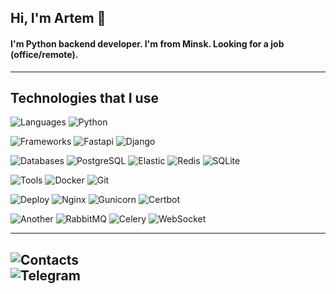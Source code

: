 ## Hi, I'm Artem 👋
#### I'm Python backend developer. I'm from Minsk. Looking for a job (office/remote).

---

## Technologies that I use
![Languages]
![Python]

![Frameworks]
![Fastapi]
![Django]

![Databases]
![PostgreSQL]
![Elastic]
![Redis]
![SQLite]

![Tools]
![Docker]
![Git]

![Deploy]
![Nginx]
![Gunicorn]
![Certbot]

![Another]
![RabbitMQ]
![Celery]
![WebSocket]

---

![Contacts] <br/>
<a href="https://t.me/artemvol1998">
  <img align="left" alt="Telegram" src="https://img.shields.io/badge/telegram-000000?style=for-the-badge&logo=telegram&logoColor=blue" />
</a> <br/>
---



[Languages]: https://img.shields.io/static/v1?label=&message=Languages:&color=555&style=flat-square
[Python]: https://img.shields.io/badge/python-000000?style=for-the-badge&logo=python&logoColor=blue

[Frameworks]: https://img.shields.io/static/v1?label=&message=Frameworks:&color=555&style=flat-square
[FastAPI]: https://img.shields.io/badge/fastapi-000000?style=for-the-badge&logo=fastapi&logoColor=green
[Django]: https://img.shields.io/badge/django-000000?style=for-the-badge&logo=django&logoColor=white

[Databases]: https://img.shields.io/static/v1?label=&message=Databases:&color=555&style=flat-square
[PostgreSQL]: https://img.shields.io/badge/postgresql-000000?style=for-the-badge&logo=postgresql&logoColor=blue
[Elastic]: https://img.shields.io/badge/elasticsearch-black?style=for-the-badge&logo=elasticsearch&logoColor=white
[Redis]: https://img.shields.io/badge/redis-000000?style=for-the-badge&logo=redis&logoColor=red
[SQLIte]: https://img.shields.io/badge/SQLite-000000?style=for-the-badge&logo=sqlite&logoColor=blue

[Another]: https://img.shields.io/static/v1?label=&message=Another:&color=555&style=flat-square
[RabbitMQ]: https://img.shields.io/badge/rabbitmq-000000?style=for-the-badge&logo=rabbitmq&logoColor=orange
[Celery]: https://img.shields.io/badge/celery-000000?style=for-the-badge&logo=celery&logoColor=green


[Deploy]: https://img.shields.io/static/v1?label=&message=Deploy:&color=555&style=flat-square
[Nginx]: https://img.shields.io/badge/nginx-000000?style=for-the-badge&logo=nginx&logoColor=green
[Gunicorn]: https://img.shields.io/badge/gunicorn-000000?style=for-the-badge&logo=gunicorn&logoColor=green
[Certbot]: https://img.shields.io/badge/certbot-000000?style=for-the-badge&logo=certbot&logoColor=green

[Tools]: https://img.shields.io/static/v1?label=&message=Tools:&color=555&style=flat-square
[Docker]: https://img.shields.io/badge/docker-000000?style=for-the-badge&logo=docker&logoColor=blue
[Git]: https://img.shields.io/badge/git-000000?style=for-the-badge&logo=git&logoColor=red
[WebSocket]: https://img.shields.io/badge/websocket-000000?style=for-the-badge&logo=websocket&logoColor=red


[Contacts]: https://img.shields.io/static/v1?label=&message=Contacts:&color=555&style=flat-square

